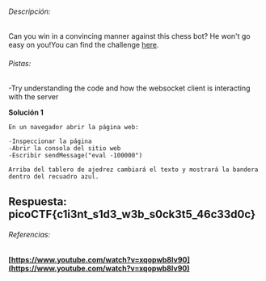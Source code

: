 
###### Descripción:
Can you win in a convincing manner against this chess bot? He won't go easy on you!You can find the challenge [here](http://verbal-sleep.picoctf.net:60800/).


###### Pistas:

-Try understanding the code and how the websocket client is interacting with the server



**Solución 1**

```
En un navegador abrir la página web:

-Inspeccionar la página
-Abrir la consola del sitio web
-Escribir sendMessage("eval -100000")

Arriba del tablero de ajedrez cambiará el texto y mostrará la bandera dentro del recuadro azul.

```


## Respuesta: **picoCTF{c1i3nt_s1d3_w3b_s0ck3t5_46c33d0c}**


###### Referencias: 
**[https://www.youtube.com/watch?v=xqopwb8Iv90](https://www.youtube.com/watch?v=xqopwb8Iv90)**